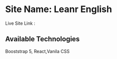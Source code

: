 # Site Name: Leanr English

Live Site Link :

## Available Technologies
Booststrap 5, React,Vanila CSS

